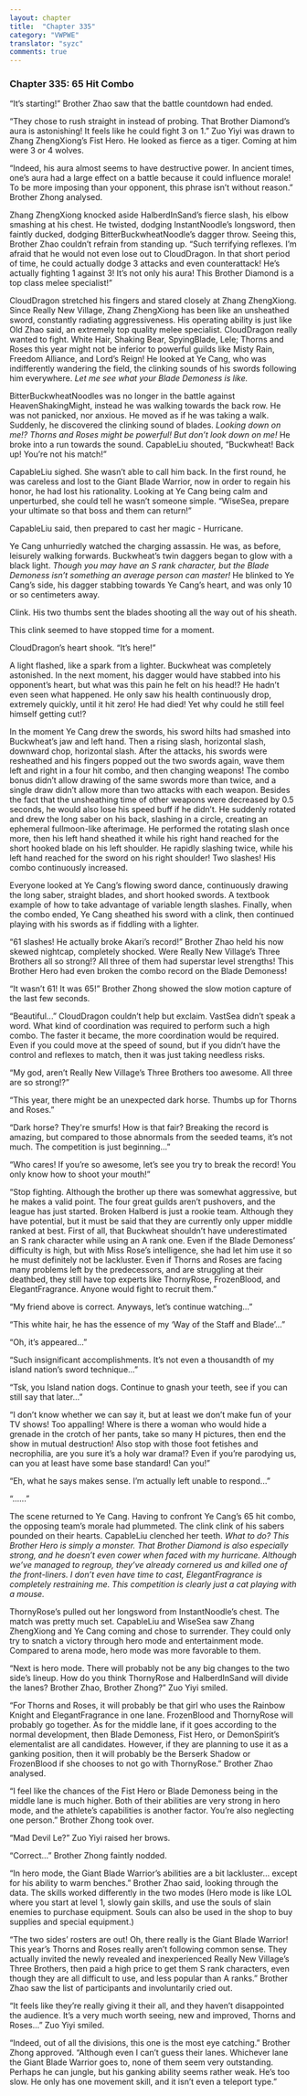 ```yaml
---
layout: chapter
title:  "Chapter 335"
category: "VWPWE"
translator: "syzc"
comments: true
---
```


### Chapter 335: 65 Hit Combo

“It’s starting!” Brother Zhao saw that the battle countdown had ended.

“They chose to rush straight in instead of probing. That Brother Diamond’s aura is astonishing! It feels like he could fight 3 on 1.” Zuo Yiyi was drawn to Zhang ZhengXiong’s Fist Hero. He looked as fierce as a tiger. Coming at him were 3 or 4 wolves.

“Indeed, his aura almost seems to have destructive power. In ancient times, one’s aura had a large effect on a battle because it could influence morale! To be more imposing than your opponent, this phrase isn’t without reason.” Brother Zhong analysed.

Zhang ZhengXiong knocked aside HalberdInSand’s fierce slash, his elbow smashing at his chest. He twisted, dodging InstantNoodle’s longsword, then faintly ducked, dodging BitterBuckwheatNoodle’s dagger throw. Seeing this, Brother Zhao couldn’t refrain from standing up. “Such terrifying reflexes. I’m afraid that he would not even lose out to CloudDragon. In that short period of time, he could actually dodge 3 attacks and even counterattack! He’s actually fighting 1 against 3! It’s not only his aura! This Brother Diamond is a top class melee specialist!”

CloudDragon stretched his fingers and stared closely at Zhang ZhengXiong. Since Really New Village, Zhang ZhengXiong has been like an unsheathed sword, constantly radiating aggressiveness. His operating ability is just like Old Zhao said, an extremely top quality melee specialist. CloudDragon really wanted to fight. White Hair, Shaking Bear, SpyingBlade, Lele; Thorns and Roses this year might not be inferior to powerful guilds like Misty Rain, Freedom Alliance, and Lord’s Reign! He looked at Ye Cang, who was indifferently wandering the field, the clinking sounds of his swords following him everywhere. *Let me see what your Blade Demoness is like.*

BitterBuckwheatNoodles was no longer in the battle against HeavenShakingMight, instead he was walking towards the back row. He was not panicked, nor anxious. He moved as if he was taking a walk. Suddenly, he discovered the clinking sound of blades. *Looking down on me!? Thorns and Roses might be powerful! But don’t look down on me!* He broke into a run towards the sound. CapableLiu shouted, “Buckwheat! Back up! You’re not his match!”

CapableLiu sighed. She wasn’t able to call him back. In the first round, he was careless and lost to the Giant Blade Warrior, now in order to regain his honor, he had lost his rationality. Looking at Ye Cang being calm and unperturbed, she could tell he wasn’t someone simple. “WiseSea, prepare your ultimate so that boss and them can return!”

CapableLiu said, then prepared to cast her magic - Hurricane.

Ye Cang unhurriedly watched the charging assassin. He was, as before, leisurely walking forwards. Buckwheat’s twin daggers began to glow with a black light. *Though you may have an S rank character, but the Blade Demoness isn’t something an average person can master!* He blinked to Ye Cang’s side, his dagger stabbing towards Ye Cang’s heart, and was only 10 or so centimeters away. 

Clink. His two thumbs sent the blades shooting all the way out of his sheath.

This clink seemed to have stopped time for a moment.

CloudDragon’s heart shook. “It’s here!”

A light flashed, like a spark from a lighter. Buckwheat was completely astonished. In the next moment, his dagger would have stabbed into his opponent’s heart, but what was this pain he felt on his head!? He hadn’t even seen what happened. He only saw his health continuously drop, extremely quickly, until it hit zero! He had died! Yet why could he still feel himself getting cut!?

In the moment Ye Cang drew the swords, his sword hilts had smashed into Buckwheat’s jaw and left hand. Then a rising slash, horizontal slash, downward chop, horizontal slash. After the attacks, his swords were resheathed and his fingers popped out the two swords again, wave them left and right in a four hit combo, and then changing weapons! The combo bonus didn’t allow drawing of the same swords more than twice, and a single draw didn’t allow more than two attacks with each weapon. Besides the fact that the unsheathing time of other weapons were decreased by 0.5 seconds, he would also lose his speed buff if he didn’t. He suddenly rotated and drew the long saber on his back, slashing in a circle, creating an ephemeral fullmoon-like afterimage. He performed the rotating slash once more, then his left hand sheathed it while his right hand reached for the short hooked blade on his left shoulder. He rapidly slashing twice, while his left hand reached for the sword on his right shoulder! Two slashes! His combo continuously increased.

Everyone looked at Ye Cang’s flowing sword dance, continuously drawing the long saber, straight blades, and short hooked swords. A textbook example of how to take advantage of variable length slashes. Finally, when the combo ended, Ye Cang sheathed his sword with a clink, then continued playing with his swords as if fiddling with a lighter.

“61 slashes! He actually broke Akari’s record!” Brother Zhao held his now skewed nightcap, completely shocked. Were Really New Village’s Three Brothers all so strong!? All three of them had superstar level strengths! This Brother Hero had even broken the combo record on the Blade Demoness!

“It wasn’t 61! It was 65!” Brother Zhong showed the slow motion capture of the last few seconds.

“Beautiful...” CloudDragon couldn’t help but exclaim. VastSea didn’t speak a word. What kind of coordination was required to perform such a high combo. The faster it became, the more coordination would be required. Even if you could move at the speed of sound, but if you didn’t have the control and reflexes to match, then it was just taking needless risks.

“My god, aren’t Really New Village’s Three Brothers too awesome. All three are so strong!?”

“This year, there might be an unexpected dark horse. Thumbs up for Thorns and Roses.”

“Dark horse? They're smurfs! How is that fair? Breaking the record is amazing, but compared to those abnormals from the seeded teams, it’s not much. The competition is just beginning...”

“Who cares! If you’re so awesome, let’s see you try to break the record! You only know how to shoot your mouth!”

“Stop fighting. Although the brother up there was somewhat aggressive, but he makes a valid point. The four great guilds aren’t pushovers, and the league has just started. Broken Halberd is just a rookie team. Although they have potential, but it must be said that they are currently only upper middle ranked at best. First of all, that Buckwheat shouldn’t have underestimated an S rank character while using an A rank one. Even if the Blade Demoness’ difficulty is high, but with Miss Rose’s intelligence, she had let him use it so he must definitely not be lackluster. Even if Thorns and Roses are facing many problems left by the predecessors, and are struggling at their deathbed, they still have top experts like ThornyRose, FrozenBlood, and ElegantFragrance. Anyone would fight to recruit them.”

“My friend above is correct. Anyways, let’s continue watching...”

“This white hair, he has the essence of my ‘Way of the Staff and Blade’...”

“Oh, it’s appeared...”

“Such insignificant accomplishments. It’s not even a thousandth of my island nation’s sword technique...”

“Tsk, you Island nation dogs. Continue to gnash your teeth, see if you can still say that later...”

“I don’t know whether we can say it, but at least we don’t make fun of your TV shows! Too appalling! Where is there a woman who would hide a grenade in the crotch of her pants, take so many H pictures, then end the show in mutual destruction! Also stop with those foot fetishes and necrophilia, are you sure it’s a holy war drama!? Even if you’re parodying us, can you at least have some base standard! Can you!”

“Eh, what he says makes sense. I’m actually left unable to respond...”

“......”

The scene returned to Ye Cang. Having to confront Ye Cang’s 65 hit combo, the opposing team’s morale had plummeted. The clink clink of his sabers pounded on their hearts. CapableLiu clenched her teeth. *What to do? This Brother Hero is simply a monster. That Brother Diamond is also especially strong, and he doesn’t even cower when faced with my hurricane. Although we’ve managed to regroup, they’ve already cornered us and killed one of the front-liners. I don’t even have time to cast, ElegantFragrance is completely restraining me. This competition is clearly just a cat playing with a mouse.*

ThornyRose’s pulled out her longsword from InstantNoodle’s chest. The match was pretty much set. CapableLiu and WiseSea saw Zhang ZhengXiong and Ye Cang coming and chose to surrender. They could only try to snatch a victory through hero mode and entertainment mode. Compared to arena mode, hero mode was more favorable to them.

“Next is hero mode. There will probably not be any big changes to the two side’s lineup. How do you think ThornyRose and HalberdInSand will divide the lanes? Brother Zhao, Brother Zhong?” Zuo Yiyi smiled.

“For Thorns and Roses, it will probably be that girl who uses the Rainbow Knight and ElegantFragrance in one lane. FrozenBlood and ThornyRose will probably go together. As for the middle lane, if it goes according to the normal development, then Blade Demoness, Fist Hero, or DemonSpirit’s elementalist are all candidates. However, if they are planning to use it as a ganking position, then it will probably be the Berserk Shadow or FrozenBlood if she chooses to not go with ThornyRose.” Brother Zhao analysed.

“I feel like the chances of the Fist Hero or Blade Demoness being in the middle lane is much higher. Both of their abilities are very strong in hero mode, and the athlete’s capabilities is another factor. You’re also neglecting one person.” Brother Zhong took over.

“Mad Devil Le?” Zuo Yiyi raised her brows.

“Correct...” Brother Zhong faintly nodded.

“In hero mode, the Giant Blade Warrior’s abilities are a bit lackluster… except for his ability to warm benches.” Brother Zhao said, looking through the data. The skills worked differently in the two modes (Hero mode is like LOL where you start at level 1, slowly gain skills, and use the souls of slain enemies to purchase equipment. Souls can also be used in the shop to buy supplies and special equipment.)

“The two sides’ rosters are out! Oh, there really is the Giant Blade Warrior! This year’s Thorns and Roses really aren’t following common sense. They actually invited the newly revealed and inexperienced Really New Village’s Three Brothers, then paid a high price to get them S rank characters, even though they are all difficult to use, and less popular than A ranks.” Brother Zhao saw the list of participants and involuntarily cried out.

“It feels like they’re really giving it their all, and they haven’t disappointed the audience. It’s a very much worth seeing, new and improved, Thorns and Roses...” Zuo Yiyi smiled.

“Indeed, out of all the divisions, this one is the most eye catching.” Brother Zhong approved. “Although even I can’t guess their lanes. Whichever lane the Giant Blade Warrior goes to, none of them seem very outstanding. Perhaps he can jungle, but his ganking ability seems rather weak. He’s too slow. He only has one movement skill, and it isn’t even a teleport type.”
